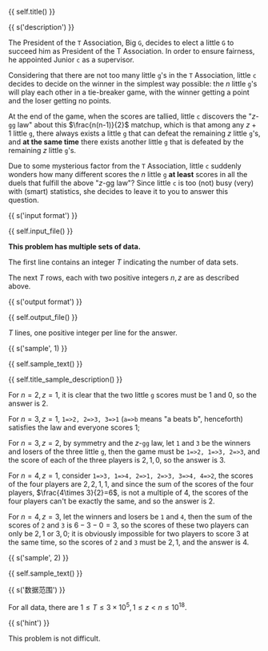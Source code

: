 {{ self.title() }}

{{ s('description') }}

The President of the `T` Association, Big `G`, decides to elect a little `G` to succeed him as President of the T Association. In order to ensure fairness, he appointed Junior `c` as a supervisor.

Considering that there are not too many little `g`'s in the `T` Association, little `c` decides to decide on the winner in the simplest way possible: the $n$ little `g`'s will play each other in a tie-breaker game, with the winner getting a point and the loser getting no points.

At the end of the game, when the scores are tallied, little `c` discovers the "$z$-`gg` law" about this $\frac{n(n-1)}{2}$ matchup, which is that among any $z+1$ little `g`, there always exists a little `g` that can defeat the remaining $z$ little `g`'s, and **at the same time** there exists another little `g` that is defeated by the remaining $z$ little `g`'s.

Due to some mysterious factor from the `T` Association, little `c` suddenly wonders how many different scores the $n$ little `g` **at least** scores in all the duels that fulfill the above "$z$-gg law"? Since little `c` is too (not) busy (very) with (smart) statistics, she decides to leave it to you to answer this question.

{{ s('input format') }}

{{ self.input_file() }}

**This problem has multiple sets of data.**

The first line contains an integer $T$ indicating the number of data sets.

The next $T$ rows, each with two positive integers $n,z$ are as described above.

{{ s('output format') }}

{{ self.output_file() }}

$T$ lines, one positive integer per line for the answer.

{{ s('sample', 1) }}

{{ self.sample_text() }}

{{ self.title_sample_description() }}

For $n=2, z=1$, it is clear that the two little `g` scores must be $1$ and $0$, so the answer is $2$.

For $n=3, z=1$, `1=>2, 2=>3, 3=>1` (`a=>b` means "a beats b", henceforth) satisfies the law and everyone scores $1$;

For $n=3, z=2$, by symmetry and the $z$-`gg` law, let `1` and `3` be the winners and losers of the three little `g`, then the game must be `1=>2, 1=>3, 2=>3`, and the score of each of the three players is $2, 1, 0$, so the answer is $3$.

For $n=4, z=1$, consider `1=>3, 1=>4, 2=>1, 2=>3, 3=>4, 4=>2`, the scores of the four players are $2, 2, 1, 1$, and since the sum of the scores of the four players, $\frac{4\times 3}{2}=6$, is not a multiple of $4$, the scores of the four players can't be exactly the same, and so the answer is $2$.

For $n=4, z=3$, let the winners and losers be `1` and `4`, then the sum of the scores of `2` and `3` is $6 - 3 - 0 = 3$, so the scores of these two players can only be $2, 1$ or $3, 0$; it is obviously impossible for two players to score $3$ at the same time, so the scores of `2` and `3` must be $2, 1$, and the answer is $4$.

{{ s('sample', 2) }}

{{ self.sample_text() }}

{{ s('数据范围') }}

For all data, there are $1\le T\le 3\times 10^5, 1\le z<n\le 10^{18}$.

{{ s('hint') }}

This problem is not difficult.

